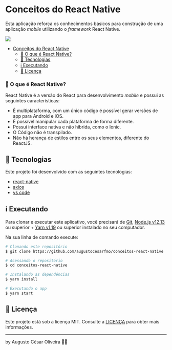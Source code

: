 # <span id="head1">Conceitos do React Native</span>

Esta aplicação reforça os conhecimentos básicos para construção de uma aplicação _mobile_ utilizando o _framework_ React Native.

![](https://imgur.com/AsgGjAA.png)

- [Conceitos do React Native](#head1)
	- [🤔 O que é React Native?](#head3)
	- [🚀 Tecnologias](#head4)
	- [ℹ️ Executando](#head5)
	- [📝 Licença](#head6)

### <span id="head3">🤔 O que é React Native?</span>

React Native é a versão do React para desenvolvimento _mobile_ e possui as seguintes características:

- É multiplataforma, com um único código é possível gerar versões de app para Android e iOS.
- É possível manipular cada plataforma de forma diferente.
- Possui interface nativa e não híbrida, como o Ionic.
- O Código não é transpilado.
- Não há herança de estilos entre os seus elementos, diferente do ReactJS.

## <span id="head4">🚀 Tecnologias</span>

Este projeto foi desenvolvido com as seguintes tecnologias:

- [react-native](https://facebook.github.io/react-native/)
- [axios](https://github.com/axios/axios)
- [vs code][vc]

## <span id="head5">ℹ️ Executando</span>

Para clonar e executar este aplicativo, você precisará de [Git](https://git-scm.com), [Node.js v12.13][nodejs] ou superior + [Yarn v1.19][yarn] ou superior instalado no seu computador.

Na sua linha de comando execute:

```bash
# Clonando este repositório
$ git clone https://github.com/augustocesarfmo/conceitos-react-native

# Acessando o repositório
$ cd conceitos-react-native

# Instalando as dependências
$ yarn install

# Executando o app
$ yarn start
```

## <span id="head6">📝 Licença</span>

Este projeto está sob a licença MIT. Consulte a [LICENÇA](https://github.com/fradeneto/devradar-mobile/blob/master/LICENSE) para obter mais informações.

---

by Augusto César Oliveira 👐🏼

[nodejs]: https://nodejs.org/
[yarn]: https://yarnpkg.com/
[vc]: https://code.visualstudio.com/
